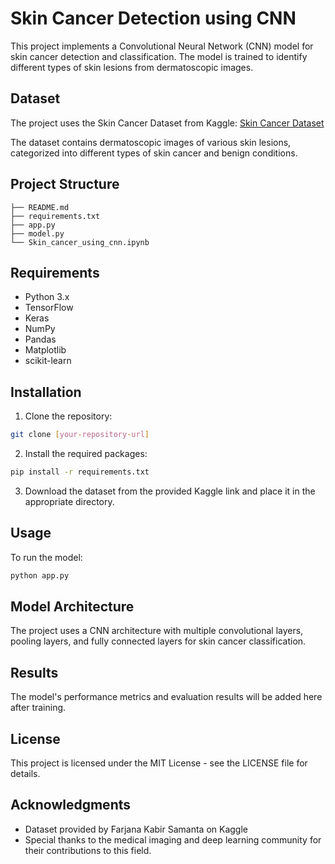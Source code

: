 # Skin Cancer Detection using CNN

This project implements a Convolutional Neural Network (CNN) model for skin cancer detection and classification. The model is trained to identify different types of skin lesions from dermatoscopic images.

## Dataset

The project uses the Skin Cancer Dataset from Kaggle:
[Skin Cancer Dataset](https://www.kaggle.com/datasets/farjanakabirsamanta/skin-cancer-dataset)

The dataset contains dermatoscopic images of various skin lesions, categorized into different types of skin cancer and benign conditions.

## Project Structure

```
├── README.md
├── requirements.txt
├── app.py
├── model.py
└── Skin_cancer_using_cnn.ipynb
```

## Requirements

- Python 3.x
- TensorFlow
- Keras
- NumPy
- Pandas
- Matplotlib
- scikit-learn

## Installation

1. Clone the repository:
```bash
git clone [your-repository-url]
```

2. Install the required packages:
```bash
pip install -r requirements.txt
```

3. Download the dataset from the provided Kaggle link and place it in the appropriate directory.

## Usage

To run the model:
```bash
python app.py
```

## Model Architecture

The project uses a CNN architecture with multiple convolutional layers, pooling layers, and fully connected layers for skin cancer classification.

## Results

The model's performance metrics and evaluation results will be added here after training.

## License

This project is licensed under the MIT License - see the LICENSE file for details.

## Acknowledgments

- Dataset provided by Farjana Kabir Samanta on Kaggle
- Special thanks to the medical imaging and deep learning community for their contributions to this field. 